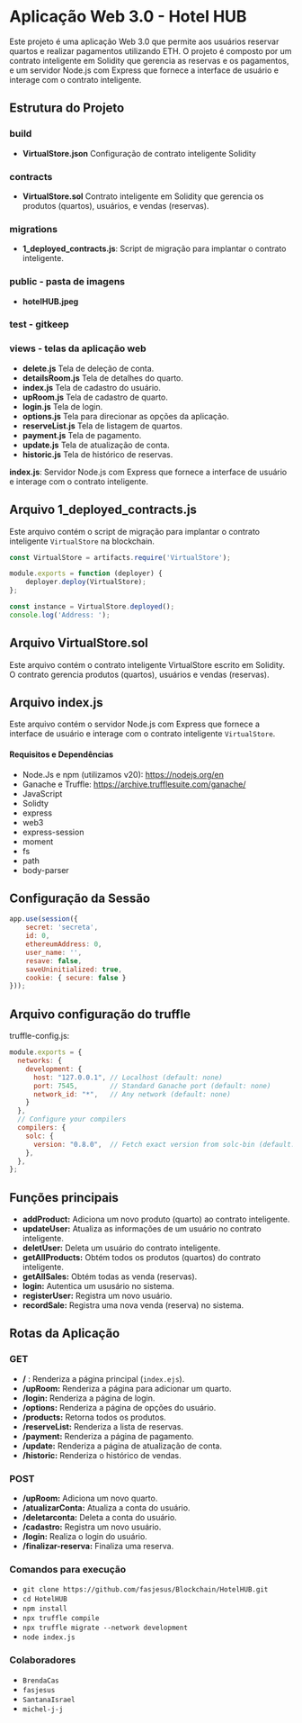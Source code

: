 # Aplicação Web 3.0 - Hotel HUB

Este projeto é uma aplicação Web 3.0 que permite aos usuários reservar quartos e realizar pagamentos utilizando ETH. O projeto é composto por um contrato inteligente em Solidity que gerencia as reservas e os pagamentos, e um servidor Node.js com Express que fornece a interface de usuário e interage com o contrato inteligente.

## Estrutura do Projeto

### build
- **VirtualStore.json**  Configuração de contrato inteligente Solidity
### contracts
- **VirtualStore.sol** Contrato inteligente em Solidity que gerencia os produtos (quartos), usuários, e vendas (reservas).
### migrations
- **1_deployed_contracts.js**: Script de migração para implantar o contrato inteligente.
### public - pasta de imagens
- **hotelHUB.jpeg**
### test - gitkeep
### views - telas da aplicação web
- **delete.js** Tela de deleção de conta.
- **detailsRoom.js** Tela de detalhes do quarto. 
- **index.js** Tela de cadastro do usuário.
- **upRoom.js** Tela de cadastro de quarto.
- **login.js** Tela de login.
- **options.js** Tela para direcionar as opções da aplicação.
- **reserveList.js** Tela de listagem de quartos.
- **payment.js** Tela de pagamento.
- **update.js** Tela de atualização de conta.
- **historic.js** Tela de histórico de reservas.

**index.js**: Servidor Node.js com Express que fornece a interface de usuário e interage com o contrato inteligente.

## Arquivo 1_deployed_contracts.js

Este arquivo contém o script de migração para implantar o contrato inteligente `VirtualStore` na blockchain.

```javascript
const VirtualStore = artifacts.require('VirtualStore');

module.exports = function (deployer) {
    deployer.deploy(VirtualStore);
};

const instance = VirtualStore.deployed();
console.log('Address: ');
```

## Arquivo VirtualStore.sol
Este arquivo contém o contrato inteligente VirtualStore escrito em Solidity. O contrato gerencia produtos (quartos), usuários e vendas (reservas).

## Arquivo index.js
Este arquivo contém o servidor Node.js com Express que fornece a interface de usuário e interage com o contrato inteligente `VirtualStore`.

#### Requisitos e Dependências
- Node.Js e npm (utilizamos v20): https://nodejs.org/en
- Ganache e Truffle: https://archive.trufflesuite.com/ganache/
- JavaScript
- Solidty
- express
- web3
- express-session
- moment
- fs
- path
- body-parser

## Configuração da Sessão

```javascript
app.use(session({
    secret: 'secreta',
    id: 0,
    ethereumAddress: 0,
    user_name: '',
    resave: false,
    saveUninitialized: true,
    cookie: { secure: false }
}));
```
## Arquivo configuração do truffle

truffle-config.js:

```javascript
module.exports = {
  networks: {
    development: {
      host: "127.0.0.1", // Localhost (default: none)
      port: 7545,        // Standard Ganache port (default: none)
      network_id: "*",   // Any network (default: none)
    }
  },
  // Configure your compilers
  compilers: {
    solc: {
      version: "0.8.0",  // Fetch exact version from solc-bin (default: truffle's version)
    },
  },
};
```

## Funções principais
- **addProduct:** Adiciona um novo produto (quarto) ao contrato inteligente.
-  **updateUser:** Atualiza as informações de um usuário no contrato inteligente.
-  **deletUser:** Deleta um usuário do contrato inteligente.
-  **getAllProducts:** Obtém todos os produtos (quartos) do contrato inteligente.
-  **getAllSales:** Obtém todas as venda (reservas).
-  **login:** Autentica um ususário no sistema.
-  **registerUser:** Registra um novo usuário.
-  **recordSale:** Registra uma nova venda (reserva) no sistema.

## Rotas da Aplicação
### GET
- **/** : Renderiza a página principal (`index.ejs`).
- **/upRoom:** Renderiza a página para adicionar um quarto.
- **/login:** Renderiza a página de login.
- **/options:** Renderiza a página de opções do usuário.
- **/products:** Retorna todos os produtos.
- **/reserveList:** Renderiza a lista de reservas.
- **/payment:** Renderiza a página de pagamento.
- **/update:** Renderiza a página de atualização de conta.
- **/historic:** Renderiza o histórico de vendas.

### POST
- **/upRoom:** Adiciona um novo quarto.
- **/atualizarConta:** Atualiza a conta do usuário.
- **/deletarconta:** Deleta a conta do usuário.
- **/cadastro:** Registra um novo usuário.
- **/login:** Realiza o login do usuário.
- **/finalizar-reserva:** Finaliza uma reserva.


### Comandos para execução

- `git clone https://github.com/fasjesus/Blockchain/HotelHUB.git`
- `cd HotelHUB`
- `npm install`
- `npx truffle compile `
- `npx truffle migrate --network development`
- `node index.js`

### Colaboradores

- `BrendaCas`
- `fasjesus`
- `SantanaIsrael`
- `michel-j-j`